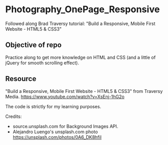 # Photography_OnePage_Responsive

Followed along Brad Traversy tutorial: "Build a Responsive, Mobile First Website - HTML5 & CSS3"

## Objective of repo

Practice along to get more knowledge on HTML and CSS (and a little of jQuery for smooth scrolling effect).

## Resource

"Build a Responsive, Mobile First Website - HTML5 & CSS3" from Traversy Media. https://www.youtube.com/watch?v=XsEnj-1hG2o

The code is strictly for my learning purposes.

Credits:

- source.unsplash.com for Background Images API.
- Alejandro Luengo's unsplash.com photo https://unsplash.com/photos/0A6_DK8hfiI
